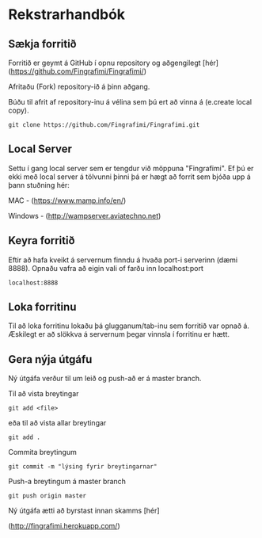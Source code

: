 # Rekstrarhandbók

## Sækja forritið
Forritið er geymt á GitHub í opnu repository og aðgengilegt [hér]  
(https://github.com/Fingrafimi/Fingrafimi/)  

Afritaðu (Fork) repository-ið á þinn aðgang.
 
Búðu til afrit af repository-inu á vélina sem þú ert að vinna á (e.create local copy).
```shell
git clone https://github.com/Fingrafimi/Fingrafimi.git
```
## Local Server
Settu í gang local server sem er tengdur við möppuna "Fingrafimi".
Ef þú er ekki með local server á tölvunni þinni þá er hægt að forrit sem bjóða upp á þann stuðning hér:

MAC - (https://www.mamp.info/en/)

Windows - (http://wampserver.aviatechno.net)

## Keyra forritið
Eftir að hafa kveikt á servernum finndu á hvaða port-i serverinn (dæmi 8888).
Opnaðu vafra að eigin vali of farðu inn localhost:port
```shell
localhost:8888
```
## Loka forritinu
Til að loka forritinu lokaðu þá glugganum/tab-inu sem forritið var opnað á.
Æskilegt er að slökkva á servernum þegar vinnsla í forritinu er hætt.

## Gera nýja útgáfu
Ný útgáfa verður til um leið og push-að er á master branch.

Til að vista breytingar
```shell
git add <file>
```
eða til að vista allar breytingar
```shell
git add .
```

Commita breytingum
```shell
git commit -m "lýsing fyrir breytingarnar"
```
Push-a breytingum á master branch
```shell
git push origin master
```
Ný útgáfa ætti að byrstast innan skamms [hér]

(http://fingrafimi.herokuapp.com/)

